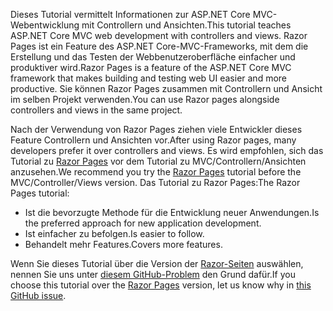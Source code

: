 <span data-ttu-id="1d3b3-101">Dieses Tutorial vermittelt Informationen zur ASP.NET Core MVC-Webentwicklung mit Controllern und Ansichten.</span><span class="sxs-lookup"><span data-stu-id="1d3b3-101">This tutorial teaches ASP.NET Core MVC web development with controllers and views.</span></span> <span data-ttu-id="1d3b3-102">Razor Pages ist ein Feature des ASP.NET Core-MVC-Frameworks, mit dem die Erstellung und das Testen der Webbenutzeroberfläche einfacher und produktiver wird.</span><span class="sxs-lookup"><span data-stu-id="1d3b3-102">Razor Pages is a feature of the ASP.NET Core MVC framework that makes building and testing web UI easier and more productive.</span></span> <span data-ttu-id="1d3b3-103">Sie können Razor Pages zusammen mit Controllern und Ansicht im selben Projekt verwenden.</span><span class="sxs-lookup"><span data-stu-id="1d3b3-103">You can use Razor pages alongside controllers and views in the same project.</span></span>

<span data-ttu-id="1d3b3-104">Nach der Verwendung von Razor Pages ziehen viele Entwickler dieses Feature Controllern und Ansichten vor.</span><span class="sxs-lookup"><span data-stu-id="1d3b3-104">After using Razor pages, many developers prefer it over controllers and views.</span></span> <span data-ttu-id="1d3b3-105">Es wird empfohlen, sich das Tutorial zu [Razor Pages](xref:tutorials/razor-pages/razor-pages-start) vor dem Tutorial zu MVC/Controllern/Ansichten anzusehen.</span><span class="sxs-lookup"><span data-stu-id="1d3b3-105">We recommend you try the [Razor Pages](xref:tutorials/razor-pages/razor-pages-start) tutorial before the MVC/Controller/Views version.</span></span> <span data-ttu-id="1d3b3-106">Das Tutorial zu Razor Pages:</span><span class="sxs-lookup"><span data-stu-id="1d3b3-106">The Razor Pages tutorial:</span></span>

* <span data-ttu-id="1d3b3-107">Ist die bevorzugte Methode für die Entwicklung neuer Anwendungen.</span><span class="sxs-lookup"><span data-stu-id="1d3b3-107">Is the preferred approach for new application development.</span></span>
* <span data-ttu-id="1d3b3-108">Ist einfacher zu befolgen.</span><span class="sxs-lookup"><span data-stu-id="1d3b3-108">Is easier to follow.</span></span>
* <span data-ttu-id="1d3b3-109">Behandelt mehr Features.</span><span class="sxs-lookup"><span data-stu-id="1d3b3-109">Covers more features.</span></span>

<span data-ttu-id="1d3b3-110">Wenn Sie dieses Tutorial über die Version der [Razor-Seiten](xref:tutorials/razor-pages/razor-pages-start) auswählen, nennen Sie uns unter [diesem GitHub-Problem](https://github.com/aspnet/Docs/issues/6146) den Grund dafür.</span><span class="sxs-lookup"><span data-stu-id="1d3b3-110">If you choose this tutorial over the [Razor Pages](xref:tutorials/razor-pages/razor-pages-start) version, let us know why in [this GitHub issue](https://github.com/aspnet/Docs/issues/6146).</span></span>
